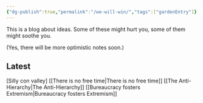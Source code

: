 ```yaml
---
{"dg-publish":true,"permalink":"/we-will-win/","tags":["gardenEntry"]}
---
```



This is a blog about ideas.
Some of these might hurt you, some of them might soothe you.

(Yes, there will be more optimistic notes soon.)

## Latest

[Silly con valley]
[[There is no free time\|There is no free time]]
[[The Anti-Hierarchy\|The Anti-Hierarchy]]
[[Bureaucracy fosters Extremism\|Bureaucracy fosters Extremism]]